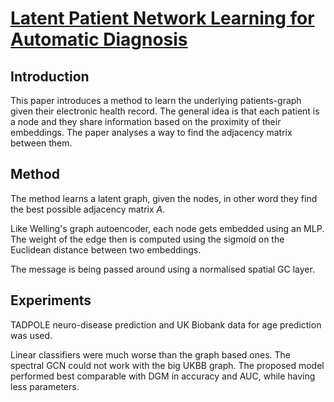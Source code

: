 # [Latent Patient Network Learning for Automatic Diagnosis](https://arxiv.org/abs/2003.13620)
## Introduction
This paper introduces a method to learn the underlying patients-graph given their electronic health record. The general idea is that each patient is a node and they share information based on the proximity of their embeddings. The paper analyses a way to find the adjacency matrix between them.
## Method
The method learns a latent graph, given the nodes, in other word they find the best possible adjacency matrix *A*.

Like Welling's graph autoencoder, each node gets embedded using an MLP. The weight of the edge then is computed using the sigmoid on the Euclidean distance between two embeddings.

The message is being passed around using a normalised spatial GC layer.
## Experiments
TADPOLE neuro-disease prediction and UK Biobank data for age prediction was used.

Linear classifiers were much worse than the graph based ones. The spectral GCN could not work with the big UKBB graph. The proposed model performed best comparable with DGM in accuracy and AUC, while having less parameters.